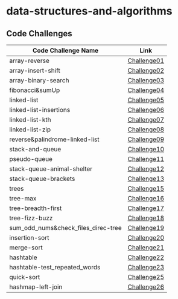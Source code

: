 # data-structures-and-algorithms
## Code Challenges

| Code Challenge Name | Link |
| ----------- | ----------- |
| array-reverse | [Challenge01](./array_reverse/challenge_01.md) |
| array-insert-shift | [Challenge02](./array_insert_shift/challenge_02.md) |
| array-binary-search | [Challenge03](./array_binary_search/challenge_03.md) |
| fibonacci&sumUp | [Challenge04](./WhiteBoard-Interviews/challenge04.md) |
| linked-list | [Challenge05](./linked-list/challenge05.md) |
| linked-list-insertions | [Challenge06](./linked-list/challenge06.md) |
| linked-list-kth | [Challenge07](./linked-list/challenge07.md) |
| linked-list-zip | [Challenge08](./linked-list/challenge08.md) |
| reverse&palindrome-linked-list | [Challenge09](./linked-list) |
| stack-and-queue | [Challenge10](./stack-and-queue/Challenge10.md) |
| pseudo-queue | [Challenge11](./stack-and-queue/Challenge11.md) |
| stack-queue-animal-shelter | [Challenge12](./stack-and-queue/Challenge12.md) |
| stack-queue-brackets | [Challenge13](./stack-and-queue/Challenge13.md) |
| trees | [Challenge15](./trees/Challenge15.md) |
| tree-max | [Challenge16](./trees/Challenge16.md) |
| tree-breadth-first | [Challenge17](./trees/Challenge17.md) |
| tree-fizz-buzz | [Challenge18](./trees/Challenge18.md) |
| sum_odd_nums&check_files_direc-tree | [Challenge19](./trees/Challenge19.md) |
| insertion-sort | [Challenge20](./insertion-sort/BLOG.md) |
| merge-sort | [Challenge21](./merge-sort/BLOG.md) |
| hashtable | [Challenge22](./hashtable/Challenge22.md) |
| hashtable-test_repeated_words | [Challenge23](./hashtable/Challenge23.md) |
| quick-sort | [Challenge25](.//quick-sort/BLOG.md) |
| hashmap-left-join | [Challenge26](./hashtable/Challenge26.md) |






